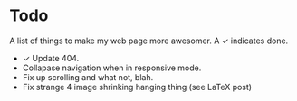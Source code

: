 Todo
====

A list of things to make my web page more awesomer. A ✓ indicates done.

- ✓ Update 404.
- Collapase navigation when in responsive mode.
- Fix up scrolling and what not, blah.
- Fix strange 4 image shrinking hanging thing (see LaTeX post)
